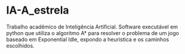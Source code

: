 # IA-A_estrela

Trabalho acadêmico de Inteligência Artificial. 
Software executável em python que utiliza o algoritmo A* para resolver o problema de um jogo baseado em Exponential Idle, expondo a heurística e os caminhos escolhidos.

